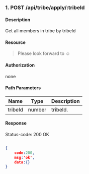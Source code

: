### 1. POST /api/tribe/apply/:tribeId

#### Description
Get all members in tribe by tribeId

#### Resource
 > Please look forward to ☺

#### Authorization
none

#### Path Parameters
|Name|Type|Description| 
|----|---|---|
| tribeId |number| tribeId.| 

#### Response
Status-code: 200 OK

```json

{   
    code:200,
    msg:'ok',
    data:{}
}
```
 
